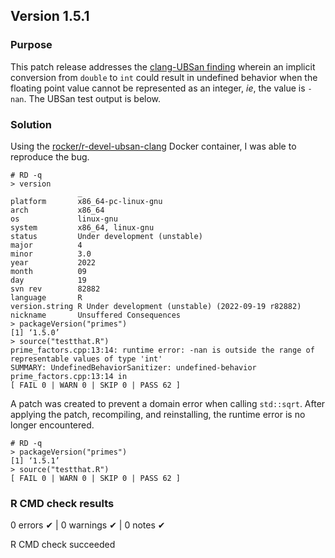 ## Version 1.5.1

### Purpose

This patch release addresses the [clang-UBSan finding](https://www.stats.ox.ac.uk/pub/bdr/memtests/clang-UBSAN/primes/tests/testthat.Rout)
wherein an implicit conversion from `double` to `int` could result in
undefined behavior when the floating point value cannot be represented as an integer, _ie_, the value is `-nan`. The UBSan test output is below.

### Solution

Using the [rocker/r-devel-ubsan-clang](https://hub.docker.com/r/rocker/r-devel-ubsan-clang)
Docker container, I was able to reproduce the bug.

```
# RD -q
> version
               _                                                 
platform       x86_64-pc-linux-gnu                               
arch           x86_64                                            
os             linux-gnu                                         
system         x86_64, linux-gnu                                 
status         Under development (unstable)                      
major          4                                                 
minor          3.0                                               
year           2022                                              
month          09                                                
day            19                                                
svn rev        82882                                             
language       R                                                 
version.string R Under development (unstable) (2022-09-19 r82882)
nickname       Unsuffered Consequences                           
> packageVersion("primes")
[1] ‘1.5.0’
> source("testthat.R")
prime_factors.cpp:13:14: runtime error: -nan is outside the range of representable values of type 'int'
SUMMARY: UndefinedBehaviorSanitizer: undefined-behavior prime_factors.cpp:13:14 in 
[ FAIL 0 | WARN 0 | SKIP 0 | PASS 62 ]

```

A patch was created to prevent a domain error when calling `std::sqrt`. After
applying the patch, recompiling, and reinstalling, the runtime error is no longer
encountered.

```
# RD -q
> packageVersion("primes")
[1] ‘1.5.1’
> source("testthat.R")
[ FAIL 0 | WARN 0 | SKIP 0 | PASS 62 ]
```

### R CMD check results

0 errors ✔ | 0 warnings ✔ | 0 notes ✔

R CMD check succeeded

